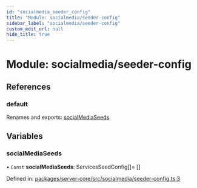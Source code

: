 ```yaml
---
id: "socialmedia_seeder_config"
title: "Module: socialmedia/seeder-config"
sidebar_label: "socialmedia/seeder-config"
custom_edit_url: null
hide_title: true
---
```


# Module: socialmedia/seeder-config

## References

### default

Renames and exports: [socialMediaSeeds](socialmedia_seeder_config.md#socialmediaseeds)

## Variables

### socialMediaSeeds

• `Const` **socialMediaSeeds**: ServicesSeedConfig[]= []

Defined in: [packages/server-core/src/socialmedia/seeder-config.ts:3](https://github.com/xr3ngine/xr3ngine/blob/a16a45d7e/packages/server-core/src/socialmedia/seeder-config.ts#L3)

